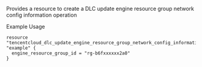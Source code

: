 Provides a resource to create a DLC update engine resource group network config information operation

Example Usage

```hcl
resource "tencentcloud_dlc_update_engine_resource_group_network_config_information_operation" "example" {
  engine_resource_group_id = "rg-b6fxxxxxx2a0"
}
```
